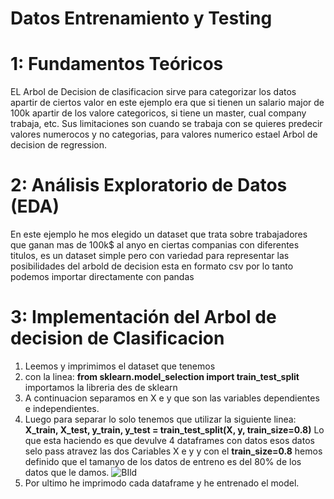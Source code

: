 # Datos Entrenamiento y Testing

# 1: Fundamentos Teóricos
EL Arbol de Decision de clasificacion sirve para categorizar los datos apartir de ciertos valor en este ejemplo era que si tienen un salario major de 100k apartir de los valore categoricos, si tiene un master, cual company trabaja, etc.
Sus limitaciones son cuando se trabaja con se quieres predecir valores numerocos y no categorias, para valores numerico estael Arbol de decision de regression.

# 2: Análisis Exploratorio de Datos (EDA)
En este ejemplo he mos elegido un dataset que trata sobre trabajadores que ganan mas de 100k$ al anyo en ciertas companias con diferentes titulos, es un dataset simple pero con variedad para representar las posibilidades del arbold de decision
esta en formato csv por lo tanto podemos importar directamente con pandas

# 3: Implementación del Arbol de decision de Clasificacion
1. Leemos y imprimimos el dataset que tenemos
2. con la linea: **from sklearn.model_selection import train_test_split** importamos la libreria des de sklearn
3. A continuacion separamos en X e y que son las variables dependientes e independientes.
4. Luego para separar lo solo tenemos que utilizar la siguiente linea: **X_train, X_test, y_train, y_test = train_test_split(X, y, train_size=0.8)** Lo que esta haciendo es que devulve 4 dataframes con datos esos datos selo pass atravez las dos Cariables X e y y con el **train_size=0.8** hemos definido que el tamanyo de los datos de entreno es del 80% de los datos que le damos.
![BIld](https://photos.onedrive.com/share/44C92B679DEBC568!365639?cid=44C92B679DEBC568&resId=44C92B679DEBC568!365639&authkey=!AMGdTOx_E_npSNA&ithint=photo)
5. Por ultimo he imprimodo cada dataframe y he entrenado el model. 

